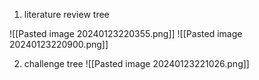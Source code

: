 1. literature review tree

![[Pasted image 20240123220355.png]]
![[Pasted image 20240123220900.png]]

2. challenge tree
![[Pasted image 20240123221026.png]]